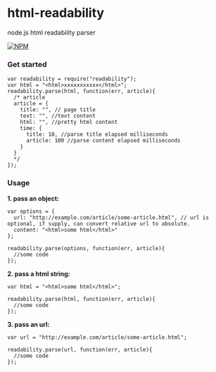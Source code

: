 # html-readability

node.js html readability parser

[![NPM](https://nodei.co/npm/html-readability.png?downloads=true&downloadRank=true&stars=true)](https://nodei.co/npm/html-readability/)

### Get started

```
var readability = require("readability");
var html = "<html>xxxxxxxxxxx</html>";
readability.parse(html, function(err, article){
  /* article
  article = {
    title: "", // page title 
    text: "", //text content
    html: "", //pretty html content
    time: {
      title: 10, //parse title elapsed milliseconds
      article: 100 //parse content elapsed milliseconds
    }
  }
  */
});
```

### Usage

**1. pass an object:**

```
var options = {
  url: "http://example.com/article/some-article.html", // url is optional, if supply, can convert relative url to absolute.
  content: "<html>some html</html>"
};

readability.parse(options, function(err, article){
  //some code
});
```

**2. pass a html string:**

```
var html = "<html>some html</html>";

readability.parse(html, function(err, article){
  //some code
});
```

**3. pass an url:**

```
var url = "http://example.com/article/some-article.html";

readability.parse(url, function(err, article){
  //some code
});
```
